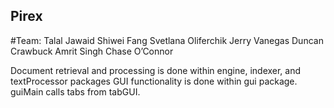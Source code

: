 ## Pirex

#Team:
Talal Jawaid
Shiwei Fang 
Svetlana Oliferchik
Jerry Vanegas
Duncan Crawbuck
Amrit Singh
Chase O’Connor 

Document retrieval and processing is done within engine, indexer, and textProcessor packages
GUI functionality is done within gui package.
guiMain calls tabs from tabGUI.
